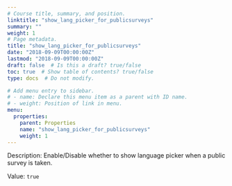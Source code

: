 ```yaml
---
# Course title, summary, and position.
linktitle: "show_lang_picker_for_publicsurveys"
summary: ""
weight: 1
# Page metadata.
title: "show_lang_picker_for_publicsurveys"
date: "2018-09-09T00:00:00Z"
lastmod: "2018-09-09T00:00:00Z"
draft: false  # Is this a draft? true/false
toc: true  # Show table of contents? true/false
type: docs  # Do not modify.

# Add menu entry to sidebar.
# - name: Declare this menu item as a parent with ID name.
# - weight: Position of link in menu.
menu:
  properties:
    parent: Properties
    name: "show_lang_picker_for_publicsurveys"
    weight: 1
---
```


Description: Enable/Disable whether to show language picker when a public survey is taken.


Value: `true`